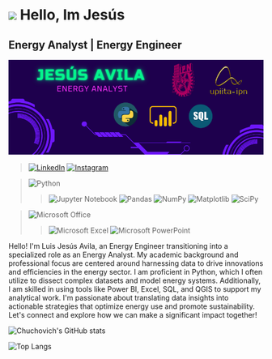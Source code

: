 #  <img src="https://media.giphy.com/media/v1.Y2lkPTc5MGI3NjExNGluNDVsMDV4ZjJoMjM3aWkzZTRlZG1rdTBrODhhNjNnaXMxdWxheSZlcD12MV9pbnRlcm5hbF9naWZfYnlfaWQmY3Q9cw/WodOtJNNNQEXRSSXp2/giphy.gif" width="90"/> Hello, Im Jesús 
## Energy Analyst | Energy Engineer

![Portada](Portada.png)

> [![LinkedIn](https://img.shields.io/badge/linkedin-%230077B5.svg?style=for-the-badge&logo=linkedin&logoColor=white)](www.linkedin.com/in/chuchovich)
[![Instagram](https://img.shields.io/badge/Instagram-%23E4405F.svg?style=for-the-badge&logo=Instagram&logoColor=white)](https://www.instagram.com/chuchovich11/)


>![Python](https://img.shields.io/badge/python-3670A0?style=for-the-badge&logo=python&logoColor=ffdd54)
>>![Jupyter Notebook](https://img.shields.io/badge/jupyter-%23FA0F00.svg?style=for-the-badge&logo=jupyter&logoColor=white)
>![Pandas](https://img.shields.io/badge/pandas-%23150458.svg?style=for-the-badge&logo=pandas&logoColor=white)
![NumPy](https://img.shields.io/badge/numpy-%23013243.svg?style=for-the-badge&logo=numpy&logoColor=white)
![Matplotlib](https://img.shields.io/badge/Matplotlib-%23ffffff.svg?style=for-the-badge&logo=Matplotlib&logoColor=black)
![SciPy](https://img.shields.io/badge/SciPy-%230C55A5.svg?style=for-the-badge&logo=scipy&logoColor=%white)

>![Microsoft Office](https://img.shields.io/badge/Microsoft_Office-D83B01?style=for-the-badge&logo=microsoft-office&logoColor=white)
>>![Microsoft Excel](https://img.shields.io/badge/Microsoft_Excel-217346?style=for-the-badge&logo=microsoft-excel&logoColor=white)
![Microsoft PowerPoint](https://img.shields.io/badge/Microsoft_PowerPoint-B7472A?style=for-the-badge&logo=microsoft-powerpoint&logoColor=white)

Hello! I'm Luis Jesús Avila, an Energy Engineer transitioning into a specialized role as an Energy Analyst. My academic background and professional focus are centered around harnessing data to drive innovations and efficiencies in the energy sector. I am proficient in Python, which I often utilize to dissect complex datasets and model energy systems. Additionally, I am skilled in using tools like Power BI, Excel, SQL, and QGIS to support my analytical work. I'm passionate about translating data insights into actionable strategies that optimize energy use and promote sustainability. Let's connect and explore how we can make a significant impact together!

![Chuchovich's GitHub stats](https://github-readme-stats.vercel.app/api?username=chuchovich&show_icons=true&theme=cobalt)

![Top Langs](https://github-readme-stats.vercel.app/api/top-langs/?username=chuchocivh&layout=compact&theme=cobalt)
